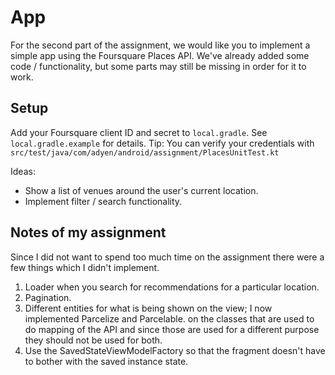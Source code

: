 # App

For the second part of the assignment, we would like you to implement a simple app using the Foursquare Places API.
We've already added some code / functionality, but some parts may still be missing in order for it to work.

## Setup
Add your Foursquare client ID and secret to `local.gradle`. See `local.gradle.example` for details.
Tip: You can verify your credentials with `src/test/java/com/adyen/android/assignment/PlacesUnitTest.kt`


Ideas:
- Show a list of venues around the user's current location.
- Implement filter / search functionality.

## Notes of my assignment

Since I did not want to spend too much time on the assignment there were a few things which I didn't implement.

1. Loader when you search for recommendations for a particular location.
2. Pagination.
3. Different entities for what is being shown on the view; I now implemented Parcelize and Parcelable.
on the classes that are used to do mapping of the API and since those are used for a different purpose they should not be used for both.
4. Use the SavedStateViewModelFactory so that the fragment doesn't have to bother with the saved instance state.
